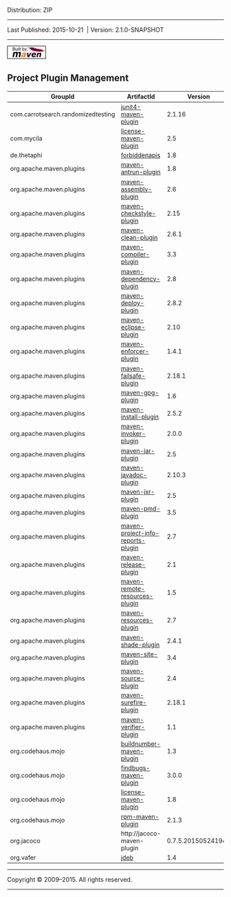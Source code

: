 Distribution: ZIP

------------------------------------------------------------------------

<span id="publishDate">Last Published: 2015-10-21</span>  | <span id="projectVersion">Version: 2.1.0-SNAPSHOT</span>

------------------------------------------------------------------------

[![Built by Maven](./images/logos/maven-feather.png)](http://maven.apache.org/ "Built by Maven")

Project Plugin Management
-------------------------

| GroupId                            | ArtifactId                                                                                              | Version            |
|------------------------------------|---------------------------------------------------------------------------------------------------------|--------------------|
| com.carrotsearch.randomizedtesting | [junit4-maven-plugin](http://labs.carrotsearch.com/junit4-maven-plugin)                                 | 2.1.16             |
| com.mycila                         | [license-maven-plugin](http://mycila.github.io/license-maven-plugin)                                    | 2.5                |
| de.thetaphi                        | [forbiddenapis](https://github.com/policeman-tools/forbidden-apis)                                      | 1.8                |
| org.apache.maven.plugins           | [maven-antrun-plugin](http://maven.apache.org/plugins/maven-antrun-plugin/)                             | 1.8                |
| org.apache.maven.plugins           | [maven-assembly-plugin](http://maven.apache.org/plugins/maven-assembly-plugin/)                         | 2.6                |
| org.apache.maven.plugins           | [maven-checkstyle-plugin](http://maven.apache.org/plugins/maven-checkstyle-plugin/)                     | 2.15               |
| org.apache.maven.plugins           | [maven-clean-plugin](http://maven.apache.org/plugins/maven-clean-plugin/)                               | 2.6.1              |
| org.apache.maven.plugins           | [maven-compiler-plugin](http://maven.apache.org/plugins/maven-compiler-plugin/)                         | 3.3                |
| org.apache.maven.plugins           | [maven-dependency-plugin](http://maven.apache.org/plugins/maven-dependency-plugin/)                     | 2.8                |
| org.apache.maven.plugins           | [maven-deploy-plugin](http://maven.apache.org/plugins/maven-deploy-plugin/)                             | 2.8.2              |
| org.apache.maven.plugins           | [maven-eclipse-plugin](http://maven.apache.org/plugins/maven-eclipse-plugin/)                           | 2.10               |
| org.apache.maven.plugins           | [maven-enforcer-plugin](http://maven.apache.org/enforcer/maven-enforcer-plugin)                         | 1.4.1              |
| org.apache.maven.plugins           | [maven-failsafe-plugin](http://maven.apache.org/surefire/maven-failsafe-plugin)                         | 2.18.1             |
| org.apache.maven.plugins           | [maven-gpg-plugin](http://maven.apache.org/plugins/maven-gpg-plugin/)                                   | 1.6                |
| org.apache.maven.plugins           | [maven-install-plugin](http://maven.apache.org/plugins/maven-install-plugin/)                           | 2.5.2              |
| org.apache.maven.plugins           | [maven-invoker-plugin](http://maven.apache.org/plugins/maven-invoker-plugin/)                           | 2.0.0              |
| org.apache.maven.plugins           | [maven-jar-plugin](http://maven.apache.org/plugins/maven-jar-plugin/)                                   | 2.5                |
| org.apache.maven.plugins           | [maven-javadoc-plugin](http://maven.apache.org/plugins/maven-javadoc-plugin/)                           | 2.10.3             |
| org.apache.maven.plugins           | [maven-jxr-plugin](http://maven.apache.org/jxr/maven-jxr-plugin/)                                       | 2.5                |
| org.apache.maven.plugins           | [maven-pmd-plugin](http://maven.apache.org/plugins/maven-pmd-plugin/)                                   | 3.5                |
| org.apache.maven.plugins           | [maven-project-info-reports-plugin](http://maven.apache.org/plugins/maven-project-info-reports-plugin/) | 2.7                |
| org.apache.maven.plugins           | [maven-release-plugin](http://maven.apache.org/plugins/maven-release-plugin/)                           | 2.1                |
| org.apache.maven.plugins           | [maven-remote-resources-plugin](http://maven.apache.org/plugins/maven-remote-resources-plugin/)         | 1.5                |
| org.apache.maven.plugins           | [maven-resources-plugin](http://maven.apache.org/plugins/maven-resources-plugin/)                       | 2.7                |
| org.apache.maven.plugins           | [maven-shade-plugin](http://maven.apache.org/plugins/maven-shade-plugin/)                               | 2.4.1              |
| org.apache.maven.plugins           | [maven-site-plugin](http://maven.apache.org/plugins/maven-site-plugin/)                                 | 3.4                |
| org.apache.maven.plugins           | [maven-source-plugin](http://maven.apache.org/plugins/maven-source-plugin/)                             | 2.4                |
| org.apache.maven.plugins           | [maven-surefire-plugin](http://maven.apache.org/surefire/maven-surefire-plugin)                         | 2.18.1             |
| org.apache.maven.plugins           | [maven-verifier-plugin](http://maven.apache.org/plugins/maven-verifier-plugin/)                         | 1.1                |
| org.codehaus.mojo                  | [buildnumber-maven-plugin](http://mojo.codehaus.org/buildnumber-maven-plugin)                           | 1.3                |
| org.codehaus.mojo                  | [findbugs-maven-plugin](http://mojo.codehaus.org/findbugs-maven-plugin)                                 | 3.0.0              |
| org.codehaus.mojo                  | [license-maven-plugin](http://mojo.codehaus.org/license-maven-plugin)                                   | 1.8                |
| org.codehaus.mojo                  | [rpm-maven-plugin](http://mojo.codehaus.org/rpm-maven-plugin/)                                          | 2.1.3              |
| org.jacoco                         | http://jacoco-maven-plugin                                                                              | 0.7.5.201505241946 |
| org.vafer                          | [jdeb](http://github.com/tcurdt/jdeb)                                                                   | 1.4                |

------------------------------------------------------------------------

Copyright © 2009–2015. All rights reserved.

------------------------------------------------------------------------


